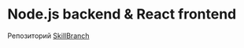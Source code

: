 # Node.js backend & React frontend
Репозиторий <a href="http://skill-branch.ru/backend">SkillBranch</a>
